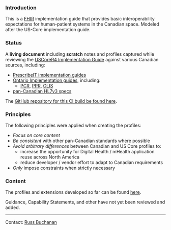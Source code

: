 ### Introduction

This is a [FHIR](http://hl7.org/fhir) implementation guide that provides basic interoperability expectations for human-patient systems in the Canadian space.  Modeled after the US-Core implementation guide.

### Status

A **living document** including **scratch** notes and profiles captured while reviewing the [USCoreR4 Implementation Guide](http://build.fhir.org/ig/HL7/US-Core-R4/) against various Canadian sources, including:
- [PrescribeIT implementation guides](https://specs.prescribeit.ca/R2.0/)
- [Ontario Implementation guides](https://ehealthontario.on.ca/en/architecture/standards/draft), including:
  - [PCR](https://simplifier.net/guide/provincialclientregistrypcrhl7fhirimplementationguidev2.0/home), [PPR](https://simplifier.net/guide/provincialproviderregistrypprhl7fhirimplementationguide-v1.0/home), [OLIS](https://simplifier.net/guide/ontariolaboratoriesinformationsystemconsumerquery/home)
- [pan-Canadian HL7v3 specs](https://infocentral.infoway-inforoute.ca/extra/ca/mr0206-html/html/start.html)

The [GitHub repository for this CI build be found here](https://github.com/scratch-fhir-profiles/CA-Core).

### Principles

The following principles were applied when creating the profiles:
- *Focus on core content*
- *Be consistent* with other pan-Canadian standards where possible
- *Avoid arbitrary differences* between Canadian and US Core profiles to:
  - increase the opportunity for Digital Health / mHealth application reuse across North America
  - reduce developer / vendor effort to adapt to Canadian requirements
- *Only* impose constraints when strictly necessary

### Content

The profiles and extensions developed so far can be found [here](artifacts.html).  

Guidance, Capability Statements, and other have not yet been reviewed and added.

-----

Contact: [Russ Buchanan](mailto:rbuchanan@gevityinc.com)
